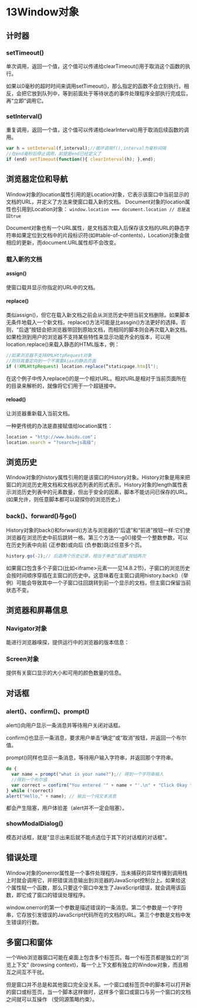 # 13Window对象

## 计时器

### setTimeout()

单次调用，返回一个值，这个值可以传递给clearTimeout()用于取消这个函数的执行。

如果以0毫秒的超时时间来调用setTimeout()，那么指定的函数不会立刻执行。相反，会把它放到队列中，等到前面处于等待状态的事件处理程序全部执行完成后，再“立即”调用它。

### setInterval()

重复调用，返回一个值，这个值可以传递给clearInterval()用于取消后续函数的调用。

```js
var h = setInterval(f,interval);//循环调用f(),interval为毫秒间隔
//在end毫秒后停止调用，前提是end已经定义了
if (end) setTimeout(function(){ clearInterval(h); },end);
```

## 浏览器定位和导航

Window对象的location属性引用的是Location对象，它表示该窗口中当前显示的文档的URL，并定义了方法来使窗口载入新的文档。
Document对象的location属性也引用到Location对象：
`window.location === document.location // 总是返回true`

Document对象也有一个URL属性，是文档首次载入后保存该文档的URL的静态字符串如果定位到文档中的片段标识符(如#table-of-contents)，Location对象会做相应的更新，而document.URL属性却不会改变。

### 载入新的文档

#### assign()

使窗口载并显示你指定的URL中的文档。

#### replace()

类似assign()，但它在载入新文档之前会从浏览历史中把当前文档删除。如果脚本无条件地载入一个新文档，replace()方法可能是比assgin()方法更好的选择。否则，“后退”按钮会把浏览器带回到原始文档，而相同的脚本则会再次载入新文档。如果检测到用户的浏览器不支持某些特性来显示功能齐全的版本，可以用location.replace()来载入静态的HTML版本，例：

```js
//如果浏览器不支持XMLHttpRequest对象
//则将其重定向到一个不需要Aiax的静态页面
if (!XMLHttpRequest) location.replace(“staticpage.htm]l");
```

在这个例子中传入replace()的是一个相对URL。相对URL是相对于当前页面所在的目录来解析的，就像将它们用于一个超链接中。

#### reload()

让浏览器重新载入当前文档。

一种更传统的办法是直接赋值给location属性：

```js
location = "http://www.baidu.com"；
location.search = "?search=js高级";
```

## 浏览历史

Window对象的history属性引用的是该窗口的History对象。History对象是用来把窗口的浏览历史用文档和文档状态列表的形式表示。History对象的length属性表示浏览历史列表中的元素数量，但出于安全的因素，脚本不能访问已保存的URL。(如果允许，则任意脚本都可以窥探你的浏览历史。)

### back()、forward()与go()

History对象的back()和forward()方法与浏览器的“后退”和“前进”按钮一样:它们使浏览器在浏览历史中前后跳转一格。第三个方法一-g0()接受一个整数参数，可以在历史列表中向前 (正参数)或向后 (负参数)跳过任意多个页。

```js
history.go(-2);// 后退两个历史记录，相当于单击“后退”按钮两次
```

如果窗口包含多个子窗口(比如\<iframe>元素一一见14.8.2节)，子窗口的浏览历史会按时间顺序穿插在主窗口的历史中。这意味着在主窗口调用history.back()（举例）可能会导致其中一个子窗口往回跳转到前一个显示的文档，但主窗口保留当前状态不变。

## 浏览器和屏幕信息

### Navigator对象

能进行浏览器嗅探，提供运行中的浏览器的版本信息：

### Screen对象

提供有关窗口显示的大小和可用的颜色数量的信息。

## 对话框

### alert()、confirm()、prompt()

alert()向用户显示一条消息并等待用户关闭对话框。

confirm()也显示一条消息，要求用户单击“确定”或“取消”按钮，并返回一个布尔值。

prompt()同样也显示一条消息，等待用户输入字符串，并返回那个字符串。

```js
do {
  var name = prompt("what is your name?");// 得到一个字符串输入
  //得到一个布尔值
  var correct = confirm("You entered '" + name + "'.\n" + "Click Okay to proceed or Cancel to re-enter.");
} while (!correct)
alert("Hello," + name); // 输出一个纯文本消息
```

都会产生阻塞，用户体验差（alert并不一定会阻塞）。

### showModalDialog()

模态对话框，就是"显示出来后就不能点选位于其下的对话框的对话框"。

## 错误处理

Window对象的onerror属性是一个事件处理程序，当未捕获的异常传播到调用栈上时就会调用它，并把错误消息输出到浏览器的JavaScript控制台上。如果给这个属性赋一个函数，那么只要这个窗口中发生了JavaScript错误，就会调用该函数，即它成了窗口的错误处理程序。

window.onerror的第一个参数是描述错误的一条消息。第二个参数是一个字符串，它存放引发错误的JavaScript代码所在的文档的URL。第三个参数是文档中发生错误的行数。

## 多窗口和窗体

一个Web浏览器窗口可能在桌面上包含多个标签页。每一个标签页都是独立的“浏览上下文” (browsing context)，每一个上下文都有独立的Window对象，而且相互之间互不干扰。

但是窗口并不总是和其他窗口完全没关系。一个窗口或标签页中的脚本可以打开新的窗口或标签页，当一个脚本这样做时，这样多个窗口或窗口与另一个窗口的文档之间就可以互操作 （受同源策略约束）。